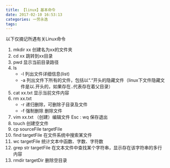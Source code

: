 ```yaml
---
title: 【linux】基本命令
date: 2017-02-10 16:53:13
categories: 一劳永逸
tags:
---
```

以下仅摘记所遇有关Linux命令
<!--more-->
1. mkdir xx
创建名为xx的文件夹
2. cd xx
跳转到xx目录
3. pwd
显示当前目录路径
4. ls 
	- -l 列出文件详细信息(list)
	- -a 	列出文件下所有的文件，包括以“.“开头的隐藏文件（linux下文件隐藏文件是以.开头的，如果存在..代表存在着父目录）
5. cat xx.txt
显示当前文件内容
6. rm xx.txt 
	- -r 递归删除，可删除子目录及文件
	- -f 强制删除 
删除文件
7. vim xx.txt
（创建）编辑文件
Esc : wq 保存退出
8. touch 
创建空文件
9. cp sourceFile targetFile
10. find targetFile
在文件系统中搜索某文件
11. wc targetFile
统计文本中函数、字数、字符数
12. grep str targetFile
在文本文件中查找某个字符串，显示存在该字符串的多行内容
13. rmdir targetDir
删除空目录